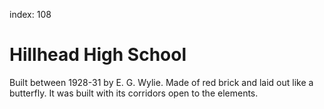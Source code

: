 index: 108

# Hillhead High School

Built between 1928-31 by E. G. Wylie.  Made of red brick and laid out
like a butterfly. It was built with its corridors open to the
elements. 
